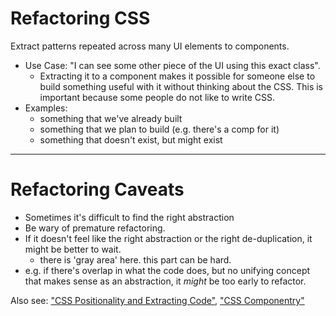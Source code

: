 # Refactoring CSS

Extract patterns repeated across many UI elements to components.
* Use Case: "I can see some other piece of the UI using this exact class".
  * Extracting it to a component makes it possible for someone else to build something useful with it without thinking about the CSS. This is important because some people do not like to write CSS.
* Examples:
  * something that we've already built
  * something that we plan to build (e.g. there's a comp for it)
  * something that doesn't exist, but might exist


---

# Refactoring Caveats

* Sometimes it's difficult to find the right abstraction
* Be wary of premature refactoring.
* If it doesn't feel like the right abstraction or the right de-duplication, it might be better to wait.
  * there is 'gray area' here. this part can be hard.
* e.g. if there's overlap in what the code does, but no unifying concept that makes sense as an abstraction, it _might_ be too early to refactor.


Also see: ["CSS Positionality and Extracting Code"](css-positionality.md), ["CSS Componentry"](css-componentry)
